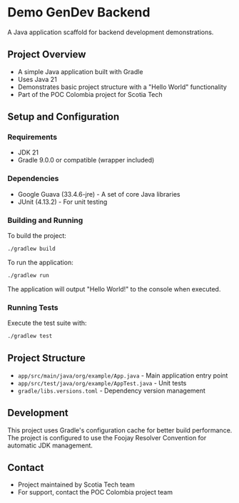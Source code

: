 # Demo GenDev Backend

A Java application scaffold for backend development demonstrations.

## Project Overview

* A simple Java application built with Gradle
* Uses Java 21
* Demonstrates basic project structure with a "Hello World" functionality
* Part of the POC Colombia project for Scotia Tech

## Setup and Configuration

### Requirements

* JDK 21
* Gradle 9.0.0 or compatible (wrapper included)

### Dependencies

* Google Guava (33.4.6-jre) - A set of core Java libraries
* JUnit (4.13.2) - For unit testing

### Building and Running

To build the project:

```bash
./gradlew build
```

To run the application:

```bash
./gradlew run
```

The application will output "Hello World!" to the console when executed.

### Running Tests

Execute the test suite with:

```bash
./gradlew test
```

## Project Structure

* `app/src/main/java/org/example/App.java` - Main application entry point
* `app/src/test/java/org/example/AppTest.java` - Unit tests
* `gradle/libs.versions.toml` - Dependency version management

## Development

This project uses Gradle's configuration cache for better build performance. The project is configured to use the Foojay Resolver Convention for automatic JDK management.

## Contact

* Project maintained by Scotia Tech team
* For support, contact the POC Colombia project team
